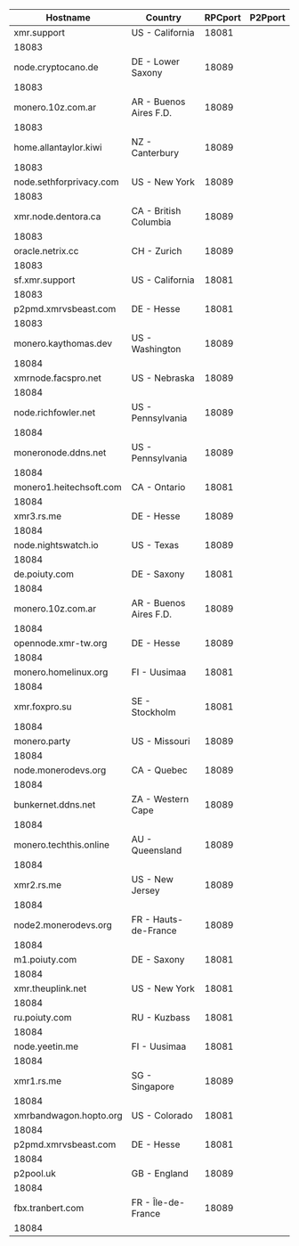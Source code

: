 Hostname | Country | RPCport | P2Pport
--- | --- | --- | ---
xmr.support | US - California | 18081
 | 18083
node.cryptocano.de | DE - Lower Saxony | 18089
 | 18083
monero.10z.com.ar | AR - Buenos Aires F.D. | 18089
 | 18083
home.allantaylor.kiwi | NZ - Canterbury | 18089
 | 18083
node.sethforprivacy.com | US - New York | 18089
 | 18083
xmr.node.dentora.ca | CA - British Columbia | 18089
 | 18083
oracle.netrix.cc | CH - Zurich | 18089
 | 18083
sf.xmr.support | US - California | 18081
 | 18083
p2pmd.xmrvsbeast.com | DE - Hesse | 18081
 | 18083
monero.kaythomas.dev | US - Washington | 18089
 | 18084
xmrnode.facspro.net | US - Nebraska | 18089
 | 18084
node.richfowler.net | US - Pennsylvania | 18089
 | 18084
moneronode.ddns.net | US - Pennsylvania | 18089
 | 18084
monero1.heitechsoft.com | CA - Ontario | 18081
 | 18084
xmr3.rs.me | DE - Hesse | 18089
 | 18084
node.nightswatch.io | US - Texas | 18089
 | 18084
de.poiuty.com | DE - Saxony | 18081
 | 18084
monero.10z.com.ar | AR - Buenos Aires F.D. | 18089
 | 18084
opennode.xmr-tw.org | DE - Hesse | 18089
 | 18084
monero.homelinux.org | FI - Uusimaa | 18081
 | 18084
xmr.foxpro.su | SE - Stockholm | 18081
 | 18084
monero.party | US - Missouri | 18089
 | 18084
node.monerodevs.org | CA - Quebec | 18089
 | 18084
bunkernet.ddns.net | ZA - Western Cape | 18089
 | 18084
monero.techthis.online | AU - Queensland | 18089
 | 18084
xmr2.rs.me | US - New Jersey | 18089
 | 18084
node2.monerodevs.org | FR - Hauts-de-France | 18089
 | 18084
m1.poiuty.com | DE - Saxony | 18081
 | 18084
xmr.theuplink.net | US - New York | 18081
 | 18084
ru.poiuty.com | RU - Kuzbass | 18081
 | 18084
node.yeetin.me | FI - Uusimaa | 18081
 | 18084
xmr1.rs.me | SG - Singapore | 18089
 | 18084
xmrbandwagon.hopto.org | US - Colorado | 18081
 | 18084
p2pmd.xmrvsbeast.com | DE - Hesse | 18081
 | 18084
p2pool.uk | GB - England | 18089
 | 18084
fbx.tranbert.com | FR - Île-de-France | 18089
 | 18084
